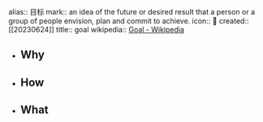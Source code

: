 alias:: 目标
mark:: an idea of the future or desired result that a person or a group of people envision, plan and commit to achieve.
icon:: 🎯
created:: [[20230624]]
title:: goal
wikipedia:: [Goal - Wikipedia](https://en.wikipedia.org/wiki/Goal)
- ## Why
- ## How
- ## What